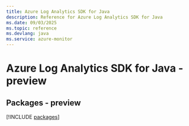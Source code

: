 ```yaml
---
title: Azure Log Analytics SDK for Java
description: Reference for Azure Log Analytics SDK for Java
ms.date: 09/03/2025
ms.topic: reference
ms.devlang: java
ms.service: azure-monitor
---
```

# Azure Log Analytics SDK for Java - preview
## Packages - preview
[!INCLUDE [packages](log-analytics-index.md)]